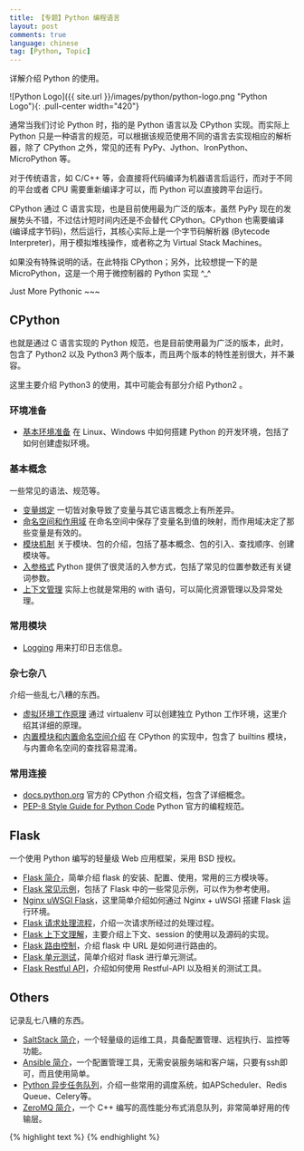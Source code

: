 ```yaml
---
title: 【专题】Python 编程语言
layout: post
comments: true
language: chinese
tag: [Python, Topic]
---
```


详解介绍 Python 的使用。

<!-- more -->

![Python Logo]({{ site.url }}/images/python/python-logo.png "Python Logo"){: .pull-center width="420"}

通常当我们讨论 Python 时，指的是 Python 语言以及 CPython 实现。而实际上 Python 只是一种语言的规范，可以根据该规范使用不同的语言去实现相应的解析器，除了 CPython 之外，常见的还有 PyPy、Jython、IronPython、MicroPython 等。

对于传统语言，如 C/C++ 等，会直接将代码编译为机器语言后运行，而对于不同的平台或者 CPU 需要重新编译才可以，而 Python 可以直接跨平台运行。

CPython 通过 C 语言实现，也是目前使用最为广泛的版本，虽然 PyPy 现在的发展势头不错，不过估计短时间内还是不会替代 CPython。CPython 也需要编译 (编译成字节码)，然后运行，其核心实际上是一个字节码解析器 (Bytecode Interpreter)，用于模拟堆栈操作，或者称之为 Virtual Stack Machines。

如果没有特殊说明的话，在此特指 CPython；另外，比较想提一下的是 MicroPython，这是一个用于微控制器的 Python 实现 ^_^

Just More Pythonic ~~~

## CPython

也就是通过 C 语言实现的 Python 规范，也是目前使用最为广泛的版本，此时，包含了 Python2 以及 Python3 两个版本，而且两个版本的特性差别很大，并不兼容。

这里主要介绍 Python3 的使用，其中可能会有部分介绍 Python2 。

### 环境准备

* [基本环境准备](/post/python-environment-prepare.html) 在 Linux、Windows 中如何搭建 Python 的开发环境，包括了如何创建虚拟环境。

### 基本概念

一些常见的语法、规范等。

* [变量绑定](/post/python-variables-bind.html) 一切皆对象导致了变量与其它语言概念上有所差异。
* [命名空间和作用域](/post/python-namespace-scope.html) 在命名空间中保存了变量名到值的映射，而作用域决定了那些变量是有效的。
* [模块机制](/post/python-modules.html) 关于模块、包的介绍，包括了基本概念、包的引入、查找顺序、创建模块等。
* [入参格式](/post/python-parameter-methods.html) Python 提供了很灵活的入参方式，包括了常见的位置参数还有关键词参数。
* [上下文管理](/post/python-basic-syntax-with.html) 实际上也就是常用的 with 语句，可以简化资源管理以及异常处理。

### 常用模块

* [Logging](/post/python-modules-logging.html) 用来打印日志信息。

### 杂七杂八

介绍一些乱七八糟的东西。

* [虚拟环境工作原理](/post/python-virtual-environment-details.html) 通过 virtualenv 可以创建独立 Python 工作环境，这里介绍其详细的原理。
* [内置模块和内置命名空间介绍](/post/python-builtins-module-and-builtin-namespace.html) 在 CPython 的实现中，包含了 builtins 模块，与内置命名空间的查找容易混淆。

### 常用连接

* [docs.python.org](https://docs.python.org/3/reference/index.html) 官方的 CPython 介绍文档，包含了详细概念。
* [PEP-8 Style Guide for Python Code](https://www.python.org/dev/peps/pep-0008/) Python 官方的编程规范。


<!--
### 常用模块

* [Python 基本概念](/post/python-basic-introduce.html)，常见问题，例如搜索路径。
* [Python2 VS. Python3](/post/python-version2-vs-version3-introduce.html) 两个版本之间的区别。
* [Python 基本语法](/post/python-basic-syntax-introduce.html)，一些常见容易混淆的概念，例如异常、Class等。
* [Python 的垃圾回收](/post/python-garbage-collection.html)，详细介绍 Python 特有的垃圾回收机制。
* [Python 动态执行](/post/python-eval.html)，允许通过 exec 和 eval 执行以字符串形式表示的代码片段，这里简单介绍。
* [Python ORM 简介](/post/python-orm-introduce.html)，简单介绍一些常用 ORM 工具，及其使用方法。

这里简单介绍一些常见的语法使用方式。

* [Python With 语句介绍](/post/python-basic-syntax-with-introduce.html)，方便的异常处理，可以使代码更加简洁。
* [Python DocString 介绍](/post/python-basic-syntax-docstring-introduce.html)，也就是一些注释信息，包括了模块、函数等。
* [Python 杂项](/post/python-tips.html)，记录了 Python 中常见技巧，一些乱七八糟的东西。
* [包安装工具详细介绍](/post/python-install-package-tools.html)
-->

## Flask

一个使用 Python 编写的轻量级 Web 应用框架，采用 BSD 授权。

* [Flask 简介](/post/flask-introduce.html)，简单介绍 flask 的安装、配置、使用，常用的三方模块等。
* [Flask 常见示例](/post/flask-tips.html)，包括了 Flask 中的一些常见示例，可以作为参考使用。
* [Nginx uWSGI Flask](/post/nginx-uwsgi-flask.html)，这里简单介绍如何通过 Nginx + uWSGI 搭建 Flask 运行环境。
* [Flask 请求处理流程](/post/flask-request-process.html)，介绍一次请求所经过的处理过程。
* [Flask 上下文理解](/post/flask-context.html)，主要介绍上下文、session 的使用以及源码的实现。
* [Flask 路由控制](/post/flask-route.html)，介绍 flask 中 URL 是如何进行路由的。
* [Flask 单元测试](/post/flask-unittest.html)，简单介绍对 flask 进行单元测试。
* [Flask Restful API](/post/flask-basic-restfull-api-and-test.html)，介绍如何使用 Restful-API 以及相关的测试工具。


<!--
* [Flask 完整例子](/post/flask-examples.html)，实际上就是 Flask 中的完整示例，包括了单元测试等相关的内容。
-->

## Others

记录乱七八糟的东西。

* [SaltStack 简介](/post/saltstack-introduce.html)，一个轻量级的运维工具，具备配置管理、远程执行、监控等功能。
* [Ansible 简介](/post/python-ansible.html)，一个配置管理工具，无需安装服务端和客户端，只要有ssh即可，而且使用简单。
* [Python 异步任务队列](/post/python-async-queue.html)，介绍一些常用的调度系统，如APScheduler、Redis Queue、Celery等。
* [ZeroMQ 简介](/post/zeromq-introduce.html)，一个 C++ 编写的高性能分布式消息队列，非常简单好用的传输层。


{% highlight text %}
{% endhighlight %}

